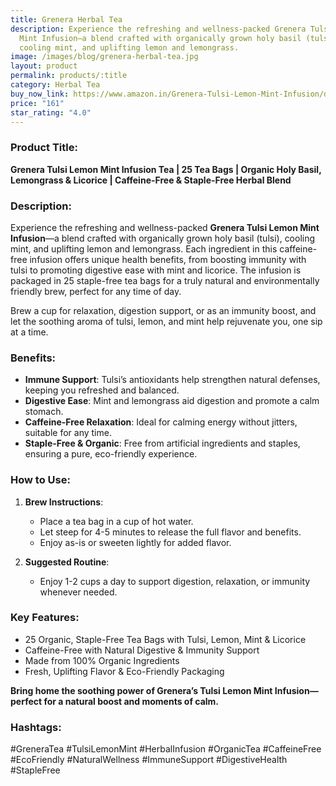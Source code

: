 ```yaml
---
title: Grenera Herbal Tea
description: Experience the refreshing and wellness-packed Grenera Tulsi Lemon
  Mint Infusion—a blend crafted with organically grown holy basil (tulsi),
  cooling mint, and uplifting lemon and lemongrass.
image: /images/blog/grenera-herbal-tea.jpg
layout: product
permalink: products/:title
category: Herbal Tea
buy_now_link: https://www.amazon.in/Grenera-Tulsi-Lemon-Mint-Infusion/dp/B01A6W8UOO/ref=sr_1_45?crid=2X6ONFCQBN0WP&tag=m0150-21
price: "161"
star_rating: "4.0"
---
```

### Product Title:
**Grenera Tulsi Lemon Mint Infusion Tea | 25 Tea Bags | Organic Holy Basil, Lemongrass & Licorice | Caffeine-Free & Staple-Free Herbal Blend**

### Description:
Experience the refreshing and wellness-packed **Grenera Tulsi Lemon Mint Infusion**—a blend crafted with organically grown holy basil (tulsi), cooling mint, and uplifting lemon and lemongrass. Each ingredient in this caffeine-free infusion offers unique health benefits, from boosting immunity with tulsi to promoting digestive ease with mint and licorice. The infusion is packaged in 25 staple-free tea bags for a truly natural and environmentally friendly brew, perfect for any time of day.

Brew a cup for relaxation, digestion support, or as an immunity boost, and let the soothing aroma of tulsi, lemon, and mint help rejuvenate you, one sip at a time.

### Benefits:
- **Immune Support**: Tulsi’s antioxidants help strengthen natural defenses, keeping you refreshed and balanced.
- **Digestive Ease**: Mint and lemongrass aid digestion and promote a calm stomach.
- **Caffeine-Free Relaxation**: Ideal for calming energy without jitters, suitable for any time.
- **Staple-Free & Organic**: Free from artificial ingredients and staples, ensuring a pure, eco-friendly experience.

### How to Use:
1. **Brew Instructions**:
   - Place a tea bag in a cup of hot water.
   - Let steep for 4-5 minutes to release the full flavor and benefits.
   - Enjoy as-is or sweeten lightly for added flavor.

2. **Suggested Routine**:
   - Enjoy 1-2 cups a day to support digestion, relaxation, or immunity whenever needed.

### Key Features:
- 25 Organic, Staple-Free Tea Bags with Tulsi, Lemon, Mint & Licorice
- Caffeine-Free with Natural Digestive & Immunity Support
- Made from 100% Organic Ingredients
- Fresh, Uplifting Flavor & Eco-Friendly Packaging

**Bring home the soothing power of Grenera’s Tulsi Lemon Mint Infusion—perfect for a natural boost and moments of calm.**

### Hashtags:
#GreneraTea #TulsiLemonMint #HerbalInfusion #OrganicTea #CaffeineFree #EcoFriendly #NaturalWellness #ImmuneSupport #DigestiveHealth #StapleFree
